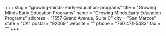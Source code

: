 +++
slug = "growing-minds-early-education-programs"
title = "Growing MInds Early Education Programs"
name = "Growing MInds Early Education Programs"
address = "1557 Grand Avenue, Suite C"
city = "San Marcos"
state = "CA"
postal = "92069"
website = ""
phone = "760 471-5483"
fax = ""
+++
